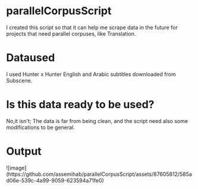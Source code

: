 # parallelCorpusScript
I created this script so that it can help me scrape data in the future for projects that need parallel corpuses, like Translation.
<h1> Dataused </h1>
I used Hunter x Hunter English and Arabic subtitles downloaded from Subscene. 
<h1> Is this data ready to be used? </h1>
No,it isn't; The data is far from being clean, and the script need also some modifications to be general.
<h1> Output </h1>
![image](https://github.com/assemihab/parallelCorpusScript/assets/87605812/585ad06e-539c-4a99-9059-623594a71fe0)
